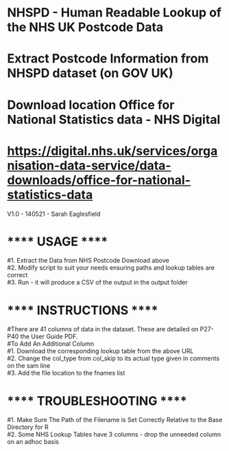 # NHSPD - Human Readable Lookup of the NHS UK Postcode Data
# Extract Postcode Information from NHSPD dataset (on GOV UK)
# Download location Office for National Statistics data - NHS Digital
# https://digital.nhs.uk/services/organisation-data-service/data-downloads/office-for-national-statistics-data
V1.0 - 140521 - Sarah Eaglesfield

#    ****     USAGE  ****
#1. Extract the Data from NHS Postcode Download above <br>
#2. Modify script to suit your needs ensuring paths and lookup tables are correct <br>
#3. Run - it will produce a CSV of the output in the output folder <br>

#   ****     INSTRUCTIONS  ****
#There are 41 columns of data in the dataset. These are detailed on P27-P40 the User Guide PDF. <br>
#To Add An Additional Column <br>
#1. Download the corresponding lookup table from the above URL<br>
#2. Change the col_type from col_skip to its actual type given in comments on the sam line<br>
#3. Add the file location to the fnames list<br>

#   ****     TROUBLESHOOTING  ****
#1. Make Sure The Path of the Filename is Set Correctly Relative to the Base Directory for R<br>
#2. Some NHS Lookup Tables have 3 columns - drop the unneeded column on an adhoc basis

